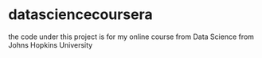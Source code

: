 # datasciencecoursera
the code under this project is for my online course from Data Science from Johns Hopkins University

